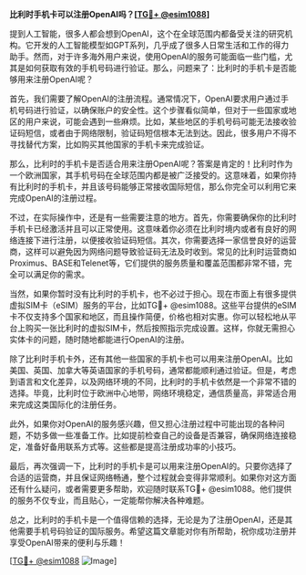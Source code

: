 **比利时手机卡可以注册OpenAI吗？[[TG💪+ @esim1088](https://t.me/s/esim1088)]**

提到人工智能，很多人都会想到OpenAI，这个在全球范围内都备受关注的研究机构。它开发的人工智能模型如GPT系列，几乎成了很多人日常生活和工作的得力助手。然而，对于许多海外用户来说，使用OpenAI的服务可能面临一些门槛，尤其是如何获取有效的手机号码进行验证。那么，问题来了：比利时的手机卡是否能够用来注册OpenAI呢？

首先，我们需要了解OpenAI的注册流程。通常情况下，OpenAI要求用户通过手机号码进行验证，以确保账户的安全性。这个步骤看似简单，但对于一些国家或地区的用户来说，可能会遇到一些麻烦。比如，某些地区的手机号码可能无法接收验证码短信，或者由于网络限制，验证码短信根本无法到达。因此，很多用户不得不寻找替代方案，比如购买其他国家的手机卡来完成验证。

那么，比利时的手机卡是否适合用来注册OpenAI呢？答案是肯定的！比利时作为一个欧洲国家，其手机号码在全球范围内都是被广泛接受的。这意味着，如果你持有比利时的手机卡，并且该号码能够正常接收国际短信，那么你完全可以利用它来完成OpenAI的注册过程。

不过，在实际操作中，还是有一些需要注意的地方。首先，你需要确保你的比利时手机卡已经激活并且可以正常使用。这意味着你必须在比利时境内或者有良好的网络连接下进行注册，以便接收验证码短信。其次，你需要选择一家信誉良好的运营商，这样可以避免因为网络问题导致验证码无法及时收到。常见的比利时运营商如Proximus、BASE和Telenet等，它们提供的服务质量和覆盖范围都非常不错，完全可以满足你的需求。

当然，如果你暂时没有比利时的手机卡，也不必过于担心。现在市面上有很多提供虚拟SIM卡（eSIM）服务的平台，比如TG💪+ @esim1088。这些平台提供的eSIM卡不仅支持多个国家和地区，而且操作简便，价格也相对实惠。你可以轻松地从平台上购买一张比利时的虚拟SIM卡，然后按照指示完成设置。这样，你就无需担心实体卡的问题，随时随地都能进行OpenAI的注册。

除了比利时手机卡外，还有其他一些国家的手机卡也可以用来注册OpenAI。比如美国、英国、加拿大等英语国家的手机号码，通常都能顺利通过验证。但是，考虑到语言和文化差异，以及网络环境的不同，比利时的手机卡依然是一个非常不错的选择。毕竟，比利时位于欧洲中心地带，网络环境稳定，通信质量高，非常适合用来完成这类国际化的注册任务。

此外，如果你对OpenAI的服务感兴趣，但又担心注册过程中可能出现的各种问题，不妨多做一些准备工作。比如提前检查自己的设备是否兼容，确保网络连接稳定，准备好备用联系方式等。这些都是提高注册成功率的小技巧。

最后，再次强调一下，比利时的手机卡是可以用来注册OpenAI的。只要你选择了合适的运营商，并且保证网络畅通，整个过程就会变得非常顺利。如果你对这方面还有什么疑问，或者需要更多帮助，欢迎随时联系TG💪+ @esim1088。他们提供的服务不仅专业，而且贴心，一定能帮你解决各种难题。

总之，比利时的手机卡是一个值得信赖的选择，无论是为了注册OpenAI，还是其他需要手机号码验证的国际服务。希望这篇文章能对你有所帮助，祝你成功注册并享受OpenAI带来的便利与乐趣！

[[TG💪+ @esim1088](https://t.me/s/esim1088) ![Image](https://i.postimg.cc/4NQfJmqS/Snipaste-2025-05-13-00-14-12.png)]